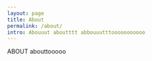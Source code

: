 ```yaml
---
layout: page
title: About
permalink: /about/
intro: Abouuut aboutttt abbouuutttooooooooooo
---
```

ABOUT abouttooooo
